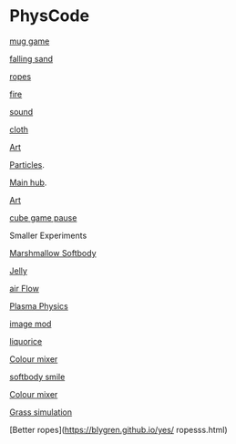 # PhysCode

[mug game](https://blygren.github.io/yes/Cube%20Water%20Mug.html)

[falling sand](https://blygren.github.io/yes/Doge.html)

[ropes](https://blygren.github.io/yes/Ropes.html)

[fire](https://blygren.github.io/yes/fire_simulation.html)

[sound](https://blygren.github.io/yes/sound%20generator.html)

[cloth](https://blygren.github.io/yes/cloth_simulation.html)

[Art](https://blygren.github.io/yes/Art.html)

[Particles](https://blygren.github.io/yes/d.html).

[Main hub](https://blygren.github.io/yes/game_hub.html).

[Art](https://blygren.github.io/yes/Cube%20Game%206.0%20Ultimeete.html)

[cube game pause](https://blygren.github.io/yes/gg.html)


Smaller Experiments

[Marshmallow Softbody](https://blygren.github.io/yes/marshmallow-simulation.html)

[Jelly](https://blygren.github.io/yes/index.html)

[air Flow](https://blygren.github.io/yes/airflow_simulation.html)

[Plasma Physics](https://blygren.github.io/yes/plasma-physics.html)

[image mod](https://blygren.github.io/yes/image%20pixeliser.html)

[liquorice](https://blygren.github.io/yes/wat.html)

[Colour mixer](https://blygren.github.io/yes/color-mixer.html)

[softbody smile](https://blygren.github.io/yes/softbody-smiley.html)


[Colour mixer](https://blygren.github.io/yes/image-to-softbody.html)


[Grass simulation](https://blygren.github.io/yes/interactive_grass.html)


[Better ropes](https://blygren.github.io/yes/
ropesss.html)



